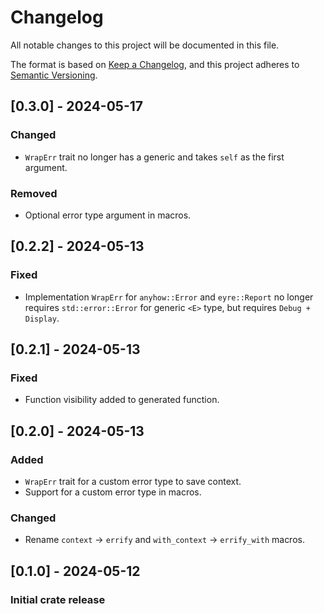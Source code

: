 # Changelog

All notable changes to this project will be documented in this file.

The format is based on [Keep a Changelog](https://keepachangelog.com/en/1.1.0/), and this project adheres to [Semantic Versioning](https://semver.org/spec/v2.0.0.html).

## [0.3.0] - 2024-05-17
### Changed
- `WrapErr` trait no longer has a generic and takes `self` as the first argument.
### Removed
- Optional error type argument in macros.

## [0.2.2] - 2024-05-13
### Fixed
- Implementation `WrapErr` for `anyhow::Error` and `eyre::Report` no longer requires `std::error::Error` for generic `<E>` type, but requires `Debug + Display`.

## [0.2.1] - 2024-05-13
### Fixed
- Function visibility added to generated function.

## [0.2.0] - 2024-05-13
### Added
- `WrapErr` trait for a custom error type to save context.
- Support for a custom error type in macros.
### Changed
- Rename `context` -> `errify` and `with_context` -> `errify_with` macros.

## [0.1.0] - 2024-05-12
### Initial crate release
